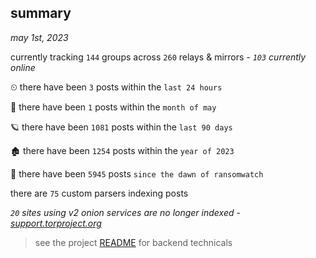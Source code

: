
## summary
_may 1st, 2023_

currently tracking `144` groups across `260` relays & mirrors - _`103` currently online_

⏲ there have been `3` posts within the `last 24 hours`

🦈 there have been `1` posts within the `month of may`

🪐 there have been `1081` posts within the `last 90 days`

🏚 there have been `1254` posts within the `year of 2023`

🦕 there have been `5945` posts `since the dawn of ransomwatch`

there are `75` custom parsers indexing posts

_`20` sites using v2 onion services are no longer indexed - [support.torproject.org](https://support.torproject.org/onionservices/v2-deprecation/)_

> see the project [README](https://github.com/joshhighet/ransomwatch#ransomwatch--) for backend technicals
